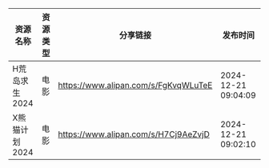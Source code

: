 | 资源名称      | 资源类型 | 分享链接                                 | 发布时间                |
| --------- | ---- | ------------------------------------ | ------------------- |
| H荒岛求生2024 | 电影   | https://www.alipan.com/s/FgKvqWLuTeE | 2024-12-21 09:04:09 |
| X熊猫计划2024 | 电影   | https://www.alipan.com/s/H7Cj9AeZvjD | 2024-12-21 09:02:10 |
